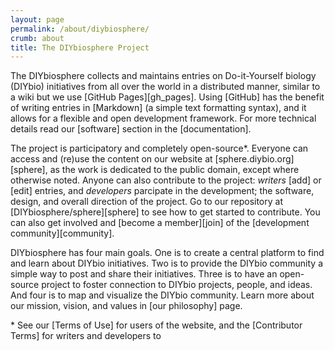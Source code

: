```yaml
---
layout: page
permalink: /about/diybiosphere/
crumb: about
title: The DIYbiosphere Project
---
```


The DIYbiosphere collects and maintains entries on Do-it-Yourself biology (DIYbio) initiatives from all over the world in a distributed manner, similar to a wiki but we use [GitHub Pages][gh_pages]. Using [GitHub] has the benefit of writing entries in [Markdown] (a simple text formatting syntax), and it allows for a flexible and open development framework. For more technical details read our [software] section in the [documentation].

The project is participatory and completely open-source\*. Everyone can access and (re)use the content on our website at [sphere.diybio.org][sphere], as the work is dedicated to the public domain, except where otherwise noted. Anyone can also contribute to the project: _writers_ [add] or [edit] entries, and _developers_ parcipate in the development; the software, design, and overall direction of the project. Go to our repository at [DIYbiosphere/sphere][sphere] to see how to get started to contribute. You can also get involved and [become a member][join] of the [development community][community].

DIYbiosphere has four main goals. One is to create a central platform to find and learn about DIYbio initiatives. Two is to provide the DIYbio community a simple way to post and share their initiatives. Three is to have an open-source project to foster connection to DIYbio projects, people, and ideas. And four is to map and visualize the DIYbio community. Learn more about our mission, vision, and values in [our philosophy] page.

\* See our [Terms of Use] for users of the website, and the [Contributor Terms] for writers and developers to
